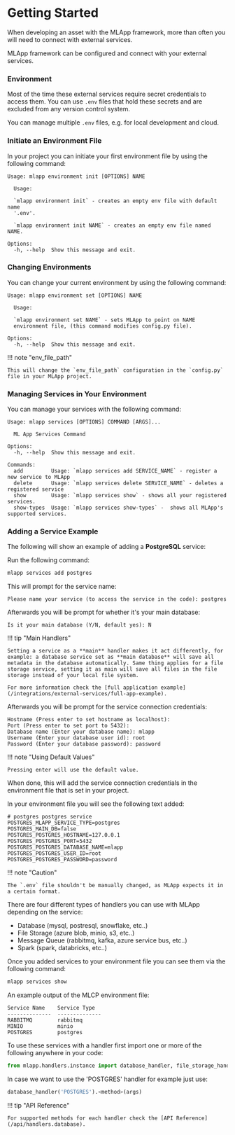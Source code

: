 # Getting Started

When developing an asset with the MLApp framework, more than often you will need to connect with external services.

MLApp framework can be configured and connect with your external services.

### Environment

Most of the time these external services require secret credentials to access them. You can use `.env` files that hold these secrets and are excluded from any version control system.

You can manage multiple `.env` files, e.g. for local development and cloud.

### Initiate an Environment File

In your project you can initiate your first environment file by using the following command:
```text
Usage: mlapp environment init [OPTIONS] NAME

  Usage:

  `mlapp environment init` - creates an empty env file with default name
  '.env'.

  `mlapp environment init NAME` - creates an empty env file named NAME.

Options:
  -h, --help  Show this message and exit.
```

### Changing Environments

You can change your current environment by using the following command:
```text
Usage: mlapp environment set [OPTIONS] NAME

  Usage:

  `mlapp environment set NAME` - sets MLApp to point on NAME
  environment file, (this command modifies config.py file).

Options:
  -h, --help  Show this message and exit.
```
!!! note "env_file_path"

    This will change the `env_file_path` configuration in the `config.py` file in your MLApp project.

### Managing Services in Your Environment

You can manage your services with the following command:
```text
Usage: mlapp services [OPTIONS] COMMAND [ARGS]...

  ML App Services Command

Options:
  -h, --help  Show this message and exit.

Commands:
  add         Usage: `mlapp services add SERVICE_NAME` - register a new service to MLApp 
  delete      Usage: `mlapp services delete SERVICE_NAME` - deletes a registered service
  show        Usage: `mlapp services show` - shows all your registered services.
  show-types  Usage: `mlapp services show-types` -  shows all MLApp's supported services.
```

### Adding a Service Example

The following will show an example of adding a **PostgreSQL** service:

Run the following command:
```bash
mlapp services add postgres
```

This will prompt for the service name:
```text
Please name your service (to access the service in the code): postgres
```

Afterwards you will be prompt for whether it's your main database:
```text
Is it your main database (Y/N, default yes): N
```

!!! tip "Main Handlers"

    Setting a service as a **main** handler makes it act differently, for example: a database service set as **main database** will save all metadata in the database automatically. Same thing applies for a file storage service, setting it as main will save all files in the file storage instead of your local file system.

    For more information check the [full application example](/integrations/external-services/full-app-example).


Afterwards you will be prompt for the service connection credentials:
```text
Hostname (Press enter to set hostname as localhost): 
Port (Press enter to set port to 5432): 
Database name (Enter your database name): mlapp
Username (Enter your database user id): root
Password (Enter your database password): password
```

!!! note "Using Default Values"
    
    Pressing enter will use the default value.

When done, this will add the service connection credentials in the environment file that is set in your project.

In your environment file you will see the following text added:
```text
# postgres postgres service
POSTGRES_MLAPP_SERVICE_TYPE=postgres
POSTGRES_MAIN_DB=false
POSTGRES_POSTGRES_HOSTNAME=127.0.0.1
POSTGRES_POSTGRES_PORT=5432
POSTGRES_POSTGRES_DATABASE_NAME=mlapp
POSTGRES_POSTGRES_USER_ID=root
POSTGRES_POSTGRES_PASSWORD=password
```

!!! note "Caution" 
    
    The `.env` file shouldn't be manually changed, as MLApp expects it in a certain format.

There are four different types of handlers you can use with MLApp depending on the service:

- Database (mysql, postresql, snowflake, etc..)
- File Storage (azure blob, minio, s3, etc..)
- Message Queue (rabbitmq, kafka, azure service bus, etc..)
- Spark (spark, databricks, etc..)

Once you added services to your environment file you can see them via the following command:

```bash
mlapp services show
```

An example output of the MLCP environment file:
```text
Service Name    Service Type
--------------  --------------
RABBITMQ        rabbitmq
MINIO           minio
POSTGRES        postgres
```

To use these services with a handler first import one or more of the following anywhere in your code:
```python
from mlapp.handlers.instance import database_handler, file_storage_handler, message_queue_handler, spark_handler
```

In case we want to use the 'POSTGRES' handler for example just use:
```python
database_handler('POSTGRES').<method>(args)
```

!!! tip "API Reference" 

    For supported methods for each handler check the [API Reference](/api/handlers.database).

